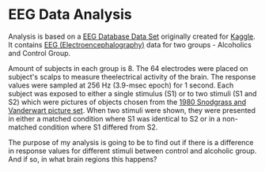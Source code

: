 # EEG Data Analysis

Analysis is based on a [EEG Database Data Set](https://archive.ics.uci.edu/ml/datasets/eeg+database) originally created for [Kaggle](https://www.kaggle.com/ruslankl/eeg-data-analysis/notebook). It contains [EEG (Electroencephalography)](https://en.wikipedia.org/wiki/Electroencephalography) data for two groups - Alcoholics and Control Group. 

Amount of subjects in each group is 8. The 64 electrodes were placed on subject's scalps to measure theelectrical activity of the brain. The response values were sampled at 256 Hz (3.9-msec epoch) for 1 second. Each subject was exposed to either a single stimulus (S1) or to two stimuli (S1 and S2) which were pictures of objects chosen from the [1980 Snodgrass and Vanderwart picture set](http://citeseerx.ist.psu.edu/viewdoc/download?doi=10.1.1.294.1979&rep=rep1&type=pdf). When two stimuli were shown, they were presented in either a matched condition where S1 was identical to S2 or in a non-matched condition where S1 differed from S2.

The purpose of my analysis is going to be to find out if there is a difference in response values for different stimuli between control and alcoholic group. And if so, in what brain regions this happens? 
